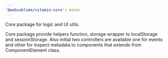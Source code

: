 ```yaml
---
'@websublime/vitamin-core': minor
---
```


Core package for logic and UI utils.

Core package provide helpers function, storage wrapper to localStorage and sessionStorage. Also initial two controllers
are available one for events and other for inspect metadata to components that extends from ComponentElement class.
